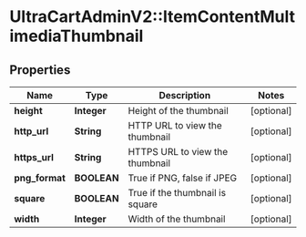 # UltraCartAdminV2::ItemContentMultimediaThumbnail

## Properties
Name | Type | Description | Notes
------------ | ------------- | ------------- | -------------
**height** | **Integer** | Height of the thumbnail | [optional] 
**http_url** | **String** | HTTP URL to view the thumbnail | [optional] 
**https_url** | **String** | HTTPS URL to view the thumbnail | [optional] 
**png_format** | **BOOLEAN** | True if PNG, false if JPEG | [optional] 
**square** | **BOOLEAN** | True if the thumbnail is square | [optional] 
**width** | **Integer** | Width of the thumbnail | [optional] 



